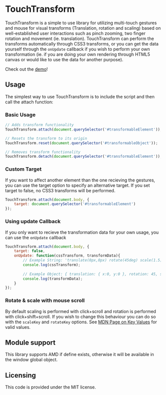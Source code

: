 # TouchTransform
TouchTransform is a simple to use library for utilizing multi-touch gestures and mouse for visual transforms (Translation, rotation and scaling) based on well-established user interactions such as pinch zooming, two finger rotation and movement (ie. translation).
TouchTransform can perform the transforms automatically through CSS3 transforms, or you can get the data yourself through the `onUpdate` callback if you wish to perform your own transformation (ie. if you are doing your own rendering through HTML5 canvas or would like to use the data for another purpose).

Check out the [demo](https://ejth.github.io/touch-transform/demo.html)!

## Usage
The simplest way to use TouchTransform is to include the script and then call the attach function:

### Basic Usage
```javascript
// Adds transform functionality
TouchTransform.attach(document.querySelector('#transformableElement'));

// Resets the transform to its origin
TouchTransform.reset(document.querySelector('#transformableObject'));

// Removes transform functionality
TouchTransform.detach(document.querySelector('#transformableElement'));
```

### Custom Target
If you want to affect another element than the one recieving the gestures, you can use the target option to specify an alternative target. If you set target to false, no CSS3 transforms will be performed.

```javascript
TouchTransform.attach(document.body, {
    target: document.querySelector('#transformableElement')
});
```

### Using update Callback
If you only want to recieve the transformation data for your own usage, you can use the `onUpdate` callback

```javascript
TouchTransform.attach(document.body, {
    target: false,
    onUpdate: function(cssTransform, transformData){
        // Example String: 'translate(0px,0px) rotate(45deg) scale(1.5)'
        console.log(cssTransform);
        
        // Example Object: { translation: { x:0, y:0 }, rotation: 45, scale: 1.5 }
        console.log(transformData);
    }
});
```

### Rotate & scale with mouse scroll
By default scaling is performed with click+scroll and rotation is performed with click+shift+scroll. If you wish to change this behaviour you can do so with the `scaleKey` and `rotateKey` options. See [MDN Page on Key Values](https://developer.mozilla.org/en-US/docs/Web/API/KeyboardEvent/key/Key_Values) for valid values.

## Module support
This library supports AMD if define exists, otherwise it will be available in the window global object.

## Licensing
This code is provided under the MIT license.